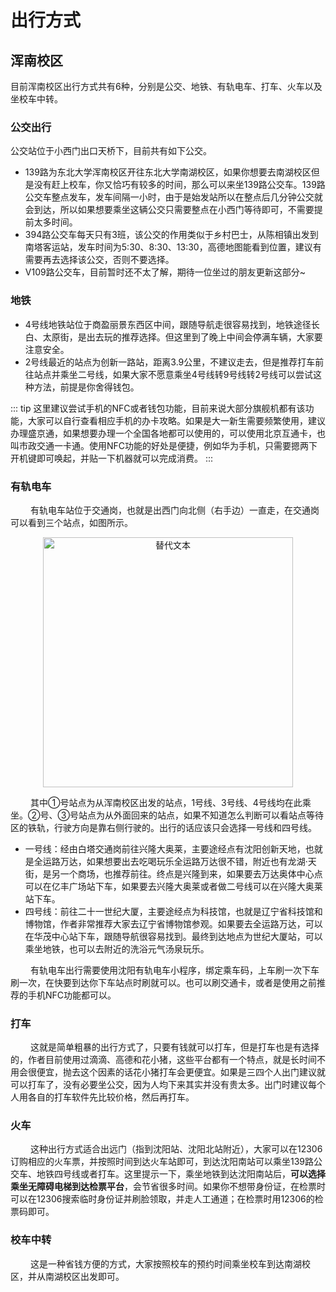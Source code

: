 # 出行方式
## 浑南校区
目前浑南校区出行方式共有6种，分别是公交、地铁、有轨电车、打车、火车以及坐校车中转。
### 公交出行
公交站位于小西门出口天桥下，目前共有如下公交。

 - 139路为东北大学浑南校区开往东北大学南湖校区，如果你想要去南湖校区但是没有赶上校车，你又恰巧有较多的时间，那么可以来坐139路公交车。139路公交车整点发车，发车间隔一小时，由于是始发站所以在整点后几分钟公交就会到达，所以如果想要乘坐这辆公交只需要整点在小西门等待即可，不需要提前太多时间。
 - 394路公交车每天只有3班，该公交的作用类似于乡村巴士，从陈相镇出发到南塔客运站，发车时间为5:30、8:30、13:30，高德地图能看到位置，建议有需要再去选择该公交，否则不要选择。
 - V109路公交车，目前暂时还不太了解，期待一位坐过的朋友更新这部分~

### 地铁

 - 4号线地铁站位于商盈丽景东西区中间，跟随导航走很容易找到，地铁途径长白、太原街，是出去玩的推荐选择。但这里到了晚上中间会停满车辆，大家要注意安全。
 - 2号线最近的站点为创新一路站，距离3.9公里，不建议走去，但是推荐打车前往站点并乘坐二号线，如果大家不愿意乘坐4号线转9号线转2号线可以尝试这种方法，前提是你舍得钱包。

::: tip
这里建议尝试手机的NFC或者钱包功能，目前来说大部分旗舰机都有该功能，大家可以自行查看相应手机的办卡攻略。如果是大一新生需要频繁使用，建议办理盛京通，如果想要办理一个全国各地都可以使用的，可以使用北京互通卡，也叫市政交通一卡通。使用NFC功能的好处是便捷，例如华为手机，只需要摁两下开机键即可唤起，并贴一下机器就可以完成消费。
:::
### 有轨电车
 
&emsp; &emsp;有轨电车站位于交通岗，也就是出西门向北侧（右手边）一直走，在交通岗可以看到三个站点，如图所示。

<p align="center">
  <img src="/Tramway.png" alt="替代文本" width="400">
</p>

 
&emsp; &emsp;其中①号站点为从浑南校区出发的站点，1号线、3号线、4号线均在此乘坐。②号、③号站点为从外面回来的站点，如果不知道怎么判断可以看站点等待区的铁轨，行驶方向是靠右侧行驶的。出行的话应该只会选择一号线和四号线。

 - 一号线：经由白塔交通岗前往兴隆大奥莱，主要途经点有沈阳创新天地，也就是全运路万达，如果想要出去吃喝玩乐全运路万达很不错，附近也有龙湖·天街，是另一个商场，也推荐前往。终点是兴隆到来，如果要去万达奥体中心点可以在亿丰广场站下车，如果要去兴隆大奥莱或者做二号线可以在兴隆大奥莱站下车。
 - 四号线：前往二十一世纪大厦，主要途经点为科技馆，也就是辽宁省科技馆和博物馆，作者非常推荐大家去辽宁省博物馆参观。如果要去全运路万达，可以在华茂中心站下车，跟随导航很容易找到。最终到达地点为世纪大厦站，可以乘坐地铁，也可以去附近的洗浴元气汤泉玩乐。
 
&emsp; &emsp;有轨电车出行需要使用沈阳有轨电车小程序，绑定乘车码，上车刷一次下车刷一次，在快要到达你下车站点时刷就可以。也可以刷交通卡，或者是使用之前推荐的手机NFC功能都可以。

### 打车

&emsp; &emsp;这就是简单粗暴的出行方式了，只要有钱就可以打车，但是打车也是有选择的，作者目前使用过滴滴、高德和花小猪，这些平台都有一个特点，就是长时间不用会很便宜，抛去这个因素的话花小猪打车会更便宜。如果是三四个人出门建议就可以打车了，没有必要坐公交，因为人均下来其实并没有贵太多。出门时建议每个人用各自的打车软件先比较价格，然后再打车。

### 火车

&emsp; &emsp;这种出行方式适合出远门（指到沈阳站、沈阳北站附近），大家可以在12306订购相应的火车票，并按照时间到达火车站即可，到达沈阳南站可以乘坐139路公交车、地铁四号线或者打车。这里提示一下，乘坐地铁到达沈阳南站后，**可以选择乘坐无障碍电梯到达检票平台**，会节省很多时间。如果你不想带身份证，在检票时可以在12306搜索临时身份证并刷脸领取，并走人工通道；在检票时用12306的检票码即可。

### 校车中转

&emsp; &emsp;这是一种省钱方便的方式，大家按照校车的预约时间乘坐校车到达南湖校区，并从南湖校区出发即可。


